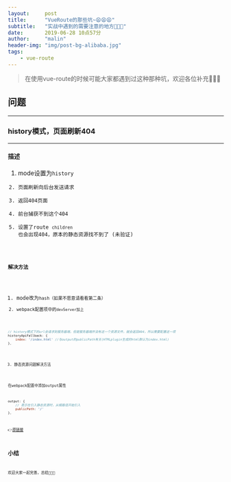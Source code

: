 ```yaml
---
layout:     post
title:      "VueRoute的那些坑~😫😫😫"
subtitle:   "实战中遇到的需要注意的地方🚨🚨🚨"
date:       2019-06-28 10点57分
author:     "malin"
header-img: "img/post-bg-alibaba.jpg"
tags:
    - vue-route
---
```


> 在使用vue-route的时候可能大家都遇到过这种那种坑，欢迎各位补充🤞🤞🤞

## 问题
---

### history模式，页面刷新404
---

#### 描述

1. mode设置为<code>history
2. 页面刷新向后台发送请求
3. 返回404页面
4. 前台捕获不到这个404
5. 设置了route <code>children</code> 也会出现404，原本的静态资源找不到了 (未验证)

#### 解决方法

1. mode改为<code>hash（如果不愿意请看看第二条）
2. webpack配置项中的<code>devServer加上

```js
// history模式下的url会请求到服务器端，但是服务器端并没有这一个资源文件，就会返回404，所以需要配置这一项
historyApiFallback: {
	index: '/index.html' //与output的publicPath有关(HTMLplugin生成的html默认为index.html)
},
```

3. 静态资源问题解决方法

在webpack配置中添加output属性

```js
output: {
	// 表示在引入静态资源时，从根路径开始引入
	publicPath: '/'
},
```

👉[原链接](https://blog.csdn.net/httguangtt/article/details/84847582)

## 小结

欢迎大家一起完善，总结🌈🌈🌈
